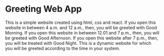 # Greeting Web App
This is a simple website created using html, css and react. If you open this website in between 4 a.m. and 12 a.m., then, you will be greeted with Good Morning. 
If you open this website in between 12.01  and 7 p.m., then, you will be greeted with Good Afternoon. If you open this website after 7 p.m., then, you will be treated with Good Night. This is a dynamic website for which you will be greeted according to the time in your system.


